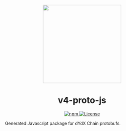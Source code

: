 <p align="center"><img src="https://dydx.exchange/icon.svg?" width="256" /></p>

<h1 align="center">v4-proto-js</h1>

<div align="center">
  <a href='https://www.npmjs.com/package/@nemo-network/v4-proto'>
    <img src='https://img.shields.io/npm/v/@nemo-network/v4-proto.svg' alt='npm'/>
  </a>
  <a href='https://github.com/nemo-network/v4-chain/blob/main/v4-proto-js/LICENSE'>
    <img src='https://img.shields.io/badge/License-AGPL_v3-blue.svg' alt='License' />
  </a>
</div>

Generated Javascript package for dYdX Chain protobufs.
